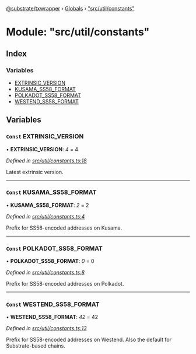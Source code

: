 [@substrate/txwrapper](../README.md) › [Globals](../globals.md) › ["src/util/constants"](_src_util_constants_.md)

# Module: "src/util/constants"

## Index

### Variables

* [EXTRINSIC_VERSION](_src_util_constants_.md#const-extrinsic_version)
* [KUSAMA_SS58_FORMAT](_src_util_constants_.md#const-kusama_ss58_format)
* [POLKADOT_SS58_FORMAT](_src_util_constants_.md#const-polkadot_ss58_format)
* [WESTEND_SS58_FORMAT](_src_util_constants_.md#const-westend_ss58_format)

## Variables

### `Const` EXTRINSIC_VERSION

• **EXTRINSIC_VERSION**: *4* = 4

*Defined in [src/util/constants.ts:18](https://github.com/paritytech/txwrapper/blob/d1bfb8b/src/util/constants.ts#L18)*

Latest extrinsic version.

___

### `Const` KUSAMA_SS58_FORMAT

• **KUSAMA_SS58_FORMAT**: *2* = 2

*Defined in [src/util/constants.ts:4](https://github.com/paritytech/txwrapper/blob/d1bfb8b/src/util/constants.ts#L4)*

Prefix for SS58-encoded addresses on Kusama.

___

### `Const` POLKADOT_SS58_FORMAT

• **POLKADOT_SS58_FORMAT**: *0* = 0

*Defined in [src/util/constants.ts:8](https://github.com/paritytech/txwrapper/blob/d1bfb8b/src/util/constants.ts#L8)*

Prefix for SS58-encoded addresses on Polkadot.

___

### `Const` WESTEND_SS58_FORMAT

• **WESTEND_SS58_FORMAT**: *42* = 42

*Defined in [src/util/constants.ts:13](https://github.com/paritytech/txwrapper/blob/d1bfb8b/src/util/constants.ts#L13)*

Prefix for SS58-encoded addresses on Westend.
Also the default for Substrate-based chains.
